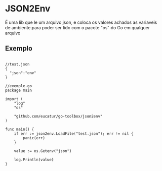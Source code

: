 # JSON2Env #

É uma lib que le um arquivo json, e coloca os valores achados as variaveis de ambiente para poder ser lido com o pacote "os" do Go em qualquer arquivo 


## Exemplo ##

```code

//test.json
{
  "json":"env"
}

//exemple.go
package main

import (
	"log"
	"os"

	"github.com/eucatur/go-toolbox/json2env"
)

func main() {
	if err := json2env.LoadFile("test.json"); err != nil {
		panic(err)
	}

	value := os.Getenv("json")

	log.Println(value)
}
```
